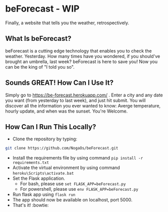 # beForecast - WIP

Finally, a website that tells you the weather, retrospectively. 

## What Is beForecast?

beForecast is a cutting edge technology that enables you to check the weather. Yesterday.
How many times have you wondered, if you should've brought an umbrella, last week?
beForecast is here to save you! Now you can be the king of "I told you so".

## Sounds GREAT! How Can I Use It?

Simply go to https://be-forecast.herokuapp.com/ . Enter a city and any date you want (from yesterday to last week), and just hit submit. 
You will discover all the information you ever wanted to know: Averge temperature, hourly update, and when was the sunset.
You're Welcome.

## How Can I Run This Locally?

* Clone the repository by typing:
```bash
git clone https://github.com/NogaOs/beForecast.git
```
* Install the requirements file by using command `pip install -r requirements.txt`
* Activate the virtual environment by using command `heroku\Scripts\activate.bat`
* Set the Flask application.
  * For bash, please use `set FLASK_APP=beForecast.py`
  * For powershell, please use `env FLASK_APP=beForecast.py`
* Run flask app using `flask run`
* The app should now be available on localhost, port 5000.
* That's it! :bowtie:
